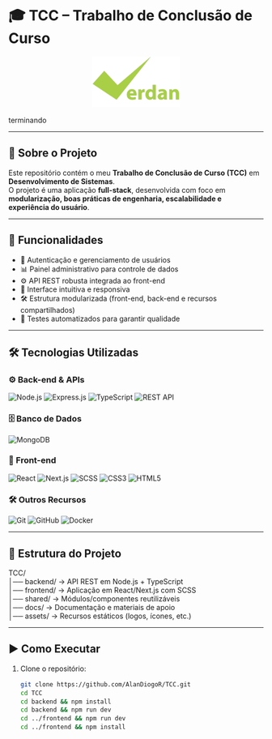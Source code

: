 # 🎓 TCC – Trabalho de Conclusão de Curso  

<p align="center">
  <img src="frontend/verdanzin/src/assets/logo/verdan_logo_org.png" alt="TCC Logo" height="100"/>
</p>
terminando

---

## 📖 Sobre o Projeto  

Este repositório contém o meu **Trabalho de Conclusão de Curso (TCC)** em **Desenvolvimento de Sistemas**.  
O projeto é uma aplicação **full-stack**, desenvolvida com foco em **modularização, boas práticas de engenharia, escalabilidade e experiência do usuário**.  

---

## 🚀 Funcionalidades  

- 🔐 Autenticação e gerenciamento de usuários  
- 📊 Painel administrativo para controle de dados  
- ⚙️ API REST robusta integrada ao front-end  
- 🎨 Interface intuitiva e responsiva  
- 🛠️ Estrutura modularizada (front-end, back-end e recursos compartilhados)  
- 🧪 Testes automatizados para garantir qualidade  

---

## 🛠️ Tecnologias Utilizadas  

### ⚙️ Back-end & APIs  
![Node.js](https://img.shields.io/badge/Node.js-339933?style=for-the-badge&logo=node.js&logoColor=white)
![Express.js](https://img.shields.io/badge/Express-000000?style=for-the-badge&logo=express&logoColor=white)
![TypeScript](https://img.shields.io/badge/TypeScript-3178C6?style=for-the-badge&logo=typescript&logoColor=white)
![REST API](https://img.shields.io/badge/REST-02569B?style=for-the-badge&logo=rest&logoColor=white)

### 🗄️ Banco de Dados  
![MongoDB](https://img.shields.io/badge/MongoDB-47A248?style=for-the-badge&logo=mongodb&logoColor=white)

### 🎨 Front-end  
![React](https://img.shields.io/badge/React-61DAFB?style=for-the-badge&logo=react&logoColor=black)
![Next.js](https://img.shields.io/badge/Next.js-000000?style=for-the-badge&logo=nextdotjs&logoColor=white)
![SCSS](https://img.shields.io/badge/SCSS-CC6699?style=for-the-badge&logo=sass&logoColor=white)
![CSS3](https://img.shields.io/badge/CSS3-1572B6?style=for-the-badge&logo=css3&logoColor=white)
![HTML5](https://img.shields.io/badge/HTML5-E34F26?style=for-the-badge&logo=html5&logoColor=white)

### 🛠️ Outros Recursos  
![Git](https://img.shields.io/badge/Git-F05032?style=for-the-badge&logo=git&logoColor=white)
![GitHub](https://img.shields.io/badge/GitHub-181717?style=for-the-badge&logo=github&logoColor=white)
![Docker](https://img.shields.io/badge/Docker-2496ED?style=for-the-badge&logo=docker&logoColor=white)

---

## 📂 Estrutura do Projeto  

TCC/  
│── backend/   → API REST em Node.js + TypeScript  
│── frontend/  → Aplicação em React/Next.js com SCSS  
│── shared/    → Módulos/componentes reutilizáveis  
│── docs/      → Documentação e materiais de apoio  
│── assets/    → Recursos estáticos (logos, ícones, etc.)  

---

## ▶️ Como Executar  

1. Clone o repositório:  
   ```bash
   git clone https://github.com/AlanDiogoR/TCC.git
   cd TCC
   cd backend && npm install
   cd backend && npm run dev
   cd ../frontend && npm run dev
   cd ../frontend && npm install




